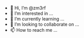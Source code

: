 - 👋 Hi, I’m @zm3rf
- 👀 I’m interested in ...
- 🌱 I’m currently learning ...
- 💞️ I’m looking to collaborate on ...
- 📫 How to reach me ...

<!---
zm3rf/zm3rf is a ✨ special ✨ repository because its `README.md` (this file) appears on your GitHub profile.
You can click the Preview link to take a look at your changes.
--->

